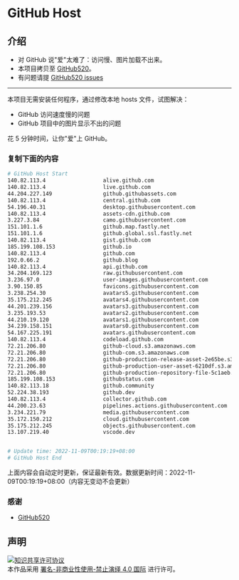 # GitHub Host
## 介绍
- 对 GitHub 说"爱"太难了：访问慢、图片加载不出来。
- 本项目拷贝至 [GitHub520](https://github.com/521xueweihan/GitHub520)。
- 有问题请提 [GitHub520 issues](https://github.com/521xueweihan/GitHub520/issues/new)

---

本项目无需安装任何程序，通过修改本地 hosts 文件，试图解决：
- GitHub 访问速度慢的问题
- GitHub 项目中的图片显示不出的问题

花 5 分钟时间，让你"爱"上 GitHub。

### 复制下面的内容
```bash
# GitHub Host Start
140.82.113.4                  alive.github.com
140.82.113.4                  live.github.com
44.204.227.149                github.githubassets.com
140.82.113.4                  central.github.com
54.196.40.31                  desktop.githubusercontent.com
140.82.113.4                  assets-cdn.github.com
3.227.3.84                    camo.githubusercontent.com
151.101.1.6                   github.map.fastly.net
151.101.1.6                   github.global.ssl.fastly.net
140.82.113.4                  gist.github.com
185.199.108.153               github.io
140.82.113.4                  github.com
192.0.66.2                    github.blog
140.82.113.4                  api.github.com
34.204.169.123                raw.githubusercontent.com
3.236.97.0                    user-images.githubusercontent.com
3.90.150.85                   favicons.githubusercontent.com
3.238.254.30                  avatars5.githubusercontent.com
35.175.212.245                avatars4.githubusercontent.com
44.201.239.156                avatars3.githubusercontent.com
3.235.193.53                  avatars2.githubusercontent.com
44.210.19.120                 avatars1.githubusercontent.com
34.239.158.151                avatars0.githubusercontent.com
54.167.225.191                avatars.githubusercontent.com
140.82.113.4                  codeload.github.com
72.21.206.80                  github-cloud.s3.amazonaws.com
72.21.206.80                  github-com.s3.amazonaws.com
72.21.206.80                  github-production-release-asset-2e65be.s3.amazonaws.com
72.21.206.80                  github-production-user-asset-6210df.s3.amazonaws.com
72.21.206.80                  github-production-repository-file-5c1aeb.s3.amazonaws.com
185.199.108.153               githubstatus.com
140.82.113.18                 github.community
52.224.38.193                 github.dev
140.82.113.4                  collector.github.com
44.200.23.63                  pipelines.actions.githubusercontent.com
3.234.221.79                  media.githubusercontent.com
35.172.150.212                cloud.githubusercontent.com
35.175.212.245                objects.githubusercontent.com
13.107.219.40                 vscode.dev


# Update time: 2022-11-09T00:19:19+08:00
# GitHub Host End

```
上面内容会自动定时更新，保证最新有效。数据更新时间：2022-11-09T00:19:19+08:00（内容无变动不会更新）

### 感谢

- [GitHub520](https://github.com/521xueweihan/GitHub520)

## 声明
<a rel="license" href="https://creativecommons.org/licenses/by-nc-nd/4.0/deed.zh"><img alt="知识共享许可协议" style="border-width: 0" src="https://licensebuttons.net/l/by-nc-nd/4.0/88x31.png"></a><br>本作品采用 <a rel="license" href="https://creativecommons.org/licenses/by-nc-nd/4.0/deed.zh">署名-非商业性使用-禁止演绎 4.0 国际</a> 进行许可。